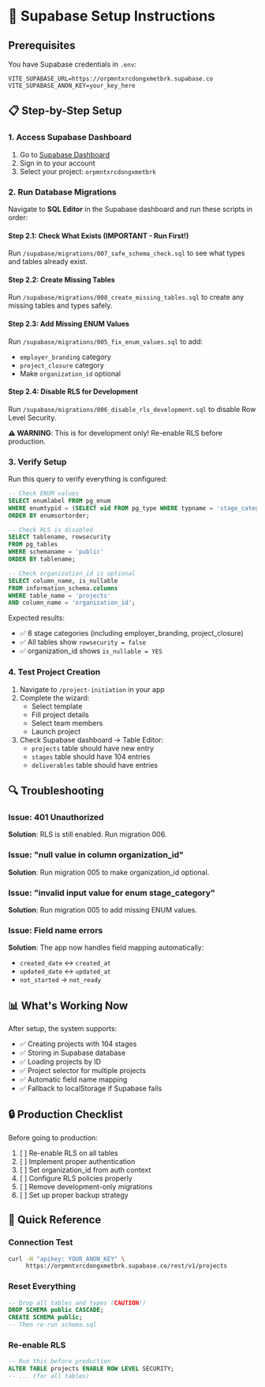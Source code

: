 # 🚀 Supabase Setup Instructions

## Prerequisites
You have Supabase credentials in `.env`:
```
VITE_SUPABASE_URL=https://orpmntxrcdongxmetbrk.supabase.co
VITE_SUPABASE_ANON_KEY=your_key_here
```

## 📋 Step-by-Step Setup

### 1. Access Supabase Dashboard
1. Go to [Supabase Dashboard](https://app.supabase.com)
2. Sign in to your account
3. Select your project: `orpmntxrcdongxmetbrk`

### 2. Run Database Migrations

Navigate to **SQL Editor** in the Supabase dashboard and run these scripts in order:

#### Step 2.1: Check What Exists (IMPORTANT - Run First!)
Run `/supabase/migrations/007_safe_schema_check.sql` to see what types and tables already exist.

#### Step 2.2: Create Missing Tables
Run `/supabase/migrations/008_create_missing_tables.sql` to create any missing tables and types safely.

#### Step 2.3: Add Missing ENUM Values
Run `/supabase/migrations/005_fix_enum_values.sql` to add:
- `employer_branding` category
- `project_closure` category
- Make `organization_id` optional

#### Step 2.4: Disable RLS for Development
Run `/supabase/migrations/006_disable_rls_development.sql` to disable Row Level Security.

**⚠️ WARNING**: This is for development only! Re-enable RLS before production.

### 3. Verify Setup

Run this query to verify everything is configured:

```sql
-- Check ENUM values
SELECT enumlabel FROM pg_enum 
WHERE enumtypid = (SELECT oid FROM pg_type WHERE typname = 'stage_category')
ORDER BY enumsortorder;

-- Check RLS is disabled
SELECT tablename, rowsecurity
FROM pg_tables
WHERE schemaname = 'public'
ORDER BY tablename;

-- Check organization_id is optional
SELECT column_name, is_nullable 
FROM information_schema.columns 
WHERE table_name = 'projects' 
AND column_name = 'organization_id';
```

Expected results:
- ✅ 8 stage categories (including employer_branding, project_closure)
- ✅ All tables show `rowsecurity = false`
- ✅ organization_id shows `is_nullable = YES`

### 4. Test Project Creation

1. Navigate to `/project-initiation` in your app
2. Complete the wizard:
   - Select template
   - Fill project details
   - Select team members
   - Launch project
3. Check Supabase dashboard → Table Editor:
   - `projects` table should have new entry
   - `stages` table should have 104 entries
   - `deliverables` table should have entries

## 🔍 Troubleshooting

### Issue: 401 Unauthorized
**Solution**: RLS is still enabled. Run migration 006.

### Issue: "null value in column organization_id"
**Solution**: Run migration 005 to make organization_id optional.

### Issue: "invalid input value for enum stage_category"
**Solution**: Run migration 005 to add missing ENUM values.

### Issue: Field name errors
**Solution**: The app now handles field mapping automatically:
- `created_date` ↔ `created_at`
- `updated_date` ↔ `updated_at`
- `not_started` → `not_ready`

## 📊 What's Working Now

After setup, the system supports:
- ✅ Creating projects with 104 stages
- ✅ Storing in Supabase database
- ✅ Loading projects by ID
- ✅ Project selector for multiple projects
- ✅ Automatic field name mapping
- ✅ Fallback to localStorage if Supabase fails

## 🔒 Production Checklist

Before going to production:
1. [ ] Re-enable RLS on all tables
2. [ ] Implement proper authentication
3. [ ] Set organization_id from auth context
4. [ ] Configure RLS policies properly
5. [ ] Remove development-only migrations
6. [ ] Set up proper backup strategy

## 📝 Quick Reference

### Connection Test
```bash
curl -H "apikey: YOUR_ANON_KEY" \
     https://orpmntxrcdongxmetbrk.supabase.co/rest/v1/projects
```

### Reset Everything
```sql
-- Drop all tables and types (CAUTION!)
DROP SCHEMA public CASCADE;
CREATE SCHEMA public;
-- Then re-run schema.sql
```

### Re-enable RLS
```sql
-- Run this before production
ALTER TABLE projects ENABLE ROW LEVEL SECURITY;
-- ... (for all tables)
```